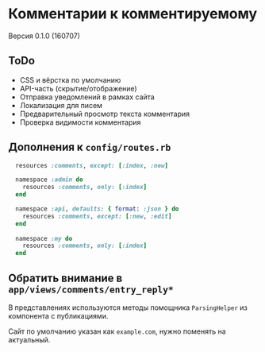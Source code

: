 Комментарии к комментируемому
=============================

Версия 0.1.0 (160707)

ToDo
----

 * CSS и вёрстка по умолчанию
 * API-часть (скрытие/отображение)
 * Отправка уведомлений в рамках сайта
 * Локализация для писем
 * Предварительный просмотр текста комментария
 * Проверка видимости комментария

Дополнения к `config/routes.rb`
------------------------

```ruby
  resources :comments, except: [:index, :new]

  namespace :admin do
    resources :comments, only: [:index]
  end

  namespace :api, defaults: { format: :json } do
    resources :comments, except: [:new, :edit]
  end
  
  namespace :my do
    resources :comments, only: [:index]
  end
```

Обратить внимание в `app/views/comments/entry_reply*`
-----------------------------------------------------

В представлениях используются методы помощника `ParsingHelper`
из компонента с публикациями.

Сайт по умолчанию указан как `example.com`, нужно поменять 
на актуальный.
